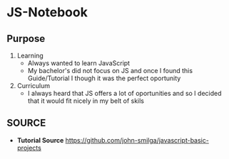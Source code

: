 # JS-Notebook

## Purpose

1. Learning
    - Always wanted to learn JavaScript 
    - My bachelor's did not focus on JS and once I found this Guide/Tutorial I though it was the perfect oportunity 
2. Curriculum
    - I always heard that JS offers a lot of oportunities and so I decided that it would fit nicely in my belt of skils


## SOURCE
- **Tutorial Source** https://github.com/john-smilga/javascript-basic-projects
